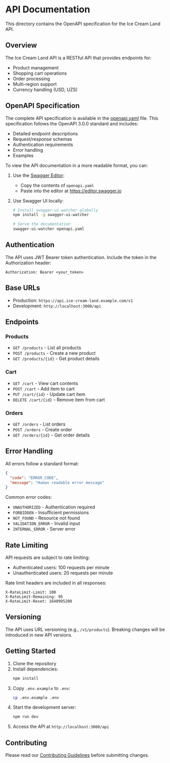 # API Documentation

This directory contains the OpenAPI specification for the Ice Cream Land API.

## Overview

The Ice Cream Land API is a RESTful API that provides endpoints for:

- Product management
- Shopping cart operations
- Order processing
- Multi-region support
- Currency handling (USD, UZS)

## OpenAPI Specification

The complete API specification is available in the [openapi.yaml](./openapi.yaml) file. This specification follows the OpenAPI 3.0.0 standard and includes:

- Detailed endpoint descriptions
- Request/response schemas
- Authentication requirements
- Error handling
- Examples

To view the API documentation in a more readable format, you can:

1. Use the [Swagger Editor](https://editor.swagger.io/):

   - Copy the contents of `openapi.yaml`
   - Paste into the editor at https://editor.swagger.io

2. Use Swagger UI locally:

   ```bash
   # Install swagger-ui-watcher globally
   npm install -g swagger-ui-watcher

   # Serve the documentation
   swagger-ui-watcher openapi.yaml
   ```

## Authentication

The API uses JWT Bearer token authentication. Include the token in the Authorization header:

```
Authorization: Bearer <your_token>
```

## Base URLs

- Production: `https://api.ice-cream-land.example.com/v1`
- Development: `http://localhost:3000/api`

## Endpoints

### Products

- `GET /products` - List all products
- `POST /products` - Create a new product
- `GET /products/{id}` - Get product details

### Cart

- `GET /cart` - View cart contents
- `POST /cart` - Add item to cart
- `PUT /cart/{id}` - Update cart item
- `DELETE /cart/{id}` - Remove item from cart

### Orders

- `GET /orders` - List orders
- `POST /orders` - Create order
- `GET /orders/{id}` - Get order details

## Error Handling

All errors follow a standard format:

```json
{
  "code": "ERROR_CODE",
  "message": "Human readable error message"
}
```

Common error codes:

- `UNAUTHORIZED` - Authentication required
- `FORBIDDEN` - Insufficient permissions
- `NOT_FOUND` - Resource not found
- `VALIDATION_ERROR` - Invalid input
- `INTERNAL_ERROR` - Server error

## Rate Limiting

API requests are subject to rate limiting:

- Authenticated users: 100 requests per minute
- Unauthenticated users: 20 requests per minute

Rate limit headers are included in all responses:

```
X-RateLimit-Limit: 100
X-RateLimit-Remaining: 95
X-RateLimit-Reset: 1640995200
```

## Versioning

The API uses URL versioning (e.g., `/v1/products`). Breaking changes will be introduced in new API versions.

## Getting Started

1. Clone the repository
2. Install dependencies:
   ```bash
   npm install
   ```
3. Copy `.env.example` to `.env`:
   ```bash
   cp .env.example .env
   ```
4. Start the development server:
   ```bash
   npm run dev
   ```
5. Access the API at `http://localhost:3000/api`

## Contributing

Please read our [Contributing Guidelines](../contributing.md) before submitting changes.
